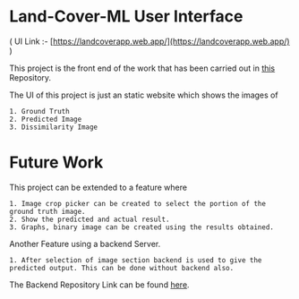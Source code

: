 # Land-Cover-ML User Interface

( UI Link :- [https://landcoverapp.web.app/](https://landcoverapp.web.app/) )

This project is the front end of the work that has been carried out in [this](https://github.com/darkshadow013/Land-Cover-ML) Repository.

The UI of this project is just an static website which shows the images of 

	1. Ground Truth
	2. Predicted Image
	3. Dissimilarity Image

# Future Work

This project can be extended to a feature where
	
	1. Image crop picker can be created to select the portion of the ground truth image.
	2. Show the predicted and actual result.
	3. Graphs, binary image can be created using the results obtained.

Another Feature using a backend Server.
	
	1. After selection of image section backend is used to give the predicted output. This can be done without backend also.

The Backend Repository Link can be found [here](https://github.com/darkshadow013/landcover).
